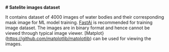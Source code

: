 **# Satelite images dataset**

It contains dataset of 4000 images of water bodies and their corresponding mask image for ML model training.
[FastAi](https://github.com/fastai/fastai) is recommended for training image dataset.
The images are in binary format and hence cannot be viewed through typical image viewer.
[Matplot}(https://github.com/matplotlib/matplotlib) can be used for viewing the images.

